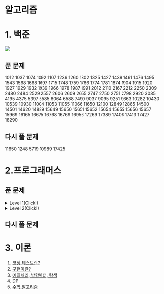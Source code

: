 # 알고리즘

# 1. 백준

<img src="http://mazassumnida.wtf/api/v2/generate_badge?boj=xvbc">

## 푼 문제

1012 1037 1074 1092 1107 1236 1260 1302 1325 1427 1439 1461 1476 1495 1543 1568 1668 1697 1715 1748 1759 1766 1774 1781 1874 1904 1915 1920 1927 1929 1932 1939 1966 1978 1987 1991 2012 2110 2167 2212 2250 2309 2480 2484 2529 2557 2606 2609 2655 2747 2750 2751 2798 2920 3085 4195 4375 5397 5585 6064 6588 7490 9037 9095 9251 9663 10282 10430 10539 10930 11004 11053 11055 11066 11650 12100 12849 12865 14500 14501 14620 14889 15649 15650 15651 15652 15654 15655 15656 15657 15969 16165 16675 16768 16769 16956 17269 17389 17406 17413 17427 18290

## 다시 풀 문제

11650 1248 5719 10989 17425

# 2.프로그래머스

## 푼 문제
<details>
<summary> Level 1(Click!)</summary>
 <div markdown="1">  

    [로또의 최고 순위와 최저 순위2021 Dev-Matching: 웹 백엔드 개발자(상반기) 
    **9139명 완료**](https://programmers.co.kr/learn/courses/30/lessons/77484)

    [키패드 누르기2020 카카오 인턴십 
    **12613명 완료**](https://programmers.co.kr/learn/courses/30/lessons/67256)

    [크레인 인형뽑기 게임2019 카카오 개발자 겨울 인턴십 
    **20903명 완료**](https://programmers.co.kr/learn/courses/30/lessons/64061)

    [음양 더하기월간 코드 챌린지 시즌2 
    **9787명 완료**](https://programmers.co.kr/learn/courses/30/lessons/76501)

    [내적월간 코드 챌린지 시즌1 
    **12818명 완료**](https://programmers.co.kr/learn/courses/30/lessons/70128)

    [소수 만들기Summer/Winter Coding(~2018) 
    **11269명 완료**](https://programmers.co.kr/learn/courses/30/lessons/12977)

    [완주하지 못한 선수해시 
    **50817명 완료**](https://programmers.co.kr/learn/courses/30/lessons/42576)

    [K번째수정렬 
    **46145명 완료**](https://programmers.co.kr/learn/courses/30/lessons/42748)

    [모의고사완전탐색 
    **35807명 완료**](https://programmers.co.kr/learn/courses/30/lessons/42840)

    [체육복탐욕법(Greedy) 
    **25648명 완료**](https://programmers.co.kr/learn/courses/30/lessons/42862)

    [폰켓몬찾아라 프로그래밍 마에스터 
    **11197명 완료**](https://programmers.co.kr/learn/courses/30/lessons/1845)

    [실패율2019 KAKAO BLIND RECRUITMENT 
    **14629명 완료**](https://programmers.co.kr/learn/courses/30/lessons/42889)

    [약수의 개수와 덧셈월간 코드 챌린지 시즌2 
    **5825명 완료**](https://programmers.co.kr/learn/courses/30/lessons/77884)

    [3진법 뒤집기월간 코드 챌린지 시즌1 
    **10370명 완료**](https://programmers.co.kr/learn/courses/30/lessons/68935)

    [예산Summer/Winter Coding(~2018) 
    **14606명 완료**](https://programmers.co.kr/learn/courses/30/lessons/12982)

    [두 개 뽑아서 더하기월간 코드 챌린지 시즌1 
    **19379명 완료**](https://programmers.co.kr/learn/courses/30/lessons/68644)

    [2016년연습문제 
    **25103명 완료**](https://programmers.co.kr/learn/courses/30/lessons/12901)

    [[1차] 비밀지도2018 KAKAO BLIND RECRUITMENT 
    **14006명 완료**](https://programmers.co.kr/learn/courses/30/lessons/17681)

    [가운데 글자 가져오기연습문제 
    **32898명 완료**](https://programmers.co.kr/learn/courses/30/lessons/12903)

    [같은 숫자는 싫어연습문제 
    **23916명 완료**](https://programmers.co.kr/learn/courses/30/lessons/12906)

    [나누어 떨어지는 숫자 배열연습문제 
    **23620명 완료**](https://programmers.co.kr/learn/courses/30/lessons/12910)

    [두 정수 사이의 합연습문제 
    **29540명 완료**](https://programmers.co.kr/learn/courses/30/lessons/12912)

    [문자열 내 마음대로 정렬하기연습문제 
    **16594명 완료**](https://programmers.co.kr/learn/courses/30/lessons/12915)

    [문자열 내 p와 y의 개수연습문제 
    **23314명 완료**](https://programmers.co.kr/learn/courses/30/lessons/12916)

    [문자열 내림차순으로 배치하기연습문제 
    **20744명 완료**](https://programmers.co.kr/learn/courses/30/lessons/12917)

    [문자열 다루기 기본연습문제 
    **23846명 완료**](https://programmers.co.kr/learn/courses/30/lessons/12918)

    [서울에서 김서방 찾기연습문제 
    **26615명 완료**](https://programmers.co.kr/learn/courses/30/lessons/12919)

    [수박수박수박수박수박수?연습문제 
    **28179명 완료**](https://programmers.co.kr/learn/courses/30/lessons/12922)

    [문자열을 정수로 바꾸기연습문제 
    **25768명 완료**](https://programmers.co.kr/learn/courses/30/lessons/12925)

    [시저 암호연습문제 
    **16462명 완료**](https://programmers.co.kr/learn/courses/30/lessons/12926)

    [약수의 합연습문제 
    **24018명 완료**](https://programmers.co.kr/learn/courses/30/lessons/12928)

    [자릿수 더하기연습문제 
    **19647명 완료**](https://programmers.co.kr/learn/courses/30/lessons/12931)

    [자연수 뒤집어 배열로 만들기연습문제 
    **17816명 완료**](https://programmers.co.kr/learn/courses/30/lessons/12932)

    [정수 내림차순으로 배치하기연습문제 
    **16246명 완료**](https://programmers.co.kr/learn/courses/30/lessons/12933)

    [정수 제곱근 판별연습문제 
    **17558명 완료**](https://programmers.co.kr/learn/courses/30/lessons/12934)

    [제일 작은 수 제거하기연습문제 
    **17300명 완료**](https://programmers.co.kr/learn/courses/30/lessons/12935)

    [짝수와 홀수연습문제 
    **26031명 완료**](https://programmers.co.kr/learn/courses/30/lessons/12937)

    [콜라츠 추측연습문제 
    **18319명 완료**](https://programmers.co.kr/learn/courses/30/lessons/12943)

    [평균 구하기연습문제 
    **26285명 완료**](https://programmers.co.kr/learn/courses/30/lessons/12944)

    [하샤드 수연습문제 
    **19089명 완료**](https://programmers.co.kr/learn/courses/30/lessons/12947)

    [핸드폰 번호 가리기연습문제 
    **21812명 완료**](https://programmers.co.kr/learn/courses/30/lessons/12948)

    [행렬의 덧셈연습문제 
    **17664명 완료**](https://programmers.co.kr/learn/courses/30/lessons/12950)

    [x만큼 간격이 있는 n개의 숫자연습문제 
    **18398명 완료**](https://programmers.co.kr/learn/courses/30/lessons/12954)

    [직사각형 별찍기연습문제 
    **19837명 완료**](https://programmers.co.kr/learn/courses/30/lessons/12969)
</div>
</details>
<details>
<summary> Level 2(Click!)</summary>
 <div markdown="1">  

    [문자열 압축2020 KAKAO BLIND RECRUITMENT** 
    **14640명 완료**](https://programmers.co.kr/learn/courses/30/lessons/60057)

    [오픈채팅방2019 KAKAO BLIND RECRUITMENT** 
    **13230명 완료**](https://programmers.co.kr/learn/courses/30/lessons/42888)

    [124 나라의 숫자연습문제** 
    **14805명 완료**](https://programmers.co.kr/learn/courses/30/lessons/12899)

    [기능개발스택/큐** 
    **27834명 완료**](https://programmers.co.kr/learn/courses/30/lessons/42586)

    [타겟 넘버깊이/너비 우선 탐색(DFS/BFS)** 
    **21889명 완료**](https://programmers.co.kr/learn/courses/30/lessons/43165)

    [메뉴 리뉴얼2021 KAKAO BLIND RECRUITMENT** 
    **5689명 완료**](https://programmers.co.kr/learn/courses/30/lessons/72411)

    [괄호 변환2020 KAKAO BLIND RECRUITMENT** 
    **9899명 완료**](https://programmers.co.kr/learn/courses/30/lessons/60058)
</div>
</details>

## 다시 풀 문제

# 3. 이론

1. [코딩 테스트란?](https://github.com/RyuJungSik/Algorithm/blob/master/%EC%9D%B4%EB%A1%A0/01%20%EC%BD%94%EB%94%A9%20%ED%85%8C%EC%8A%A4%ED%8A%B8%EB%9E%80.md)
2. [구현이란?](https://github.com/RyuJungSik/Algorithm/blob/master/%EC%9D%B4%EB%A1%A0/01%20%EC%BD%94%EB%94%A9%20%ED%85%8C%EC%8A%A4%ED%8A%B8%EB%9E%80.md)
3. [예외처리, 방향벡터, 탐색](https://github.com/RyuJungSik/Algorithm/blob/master/%EC%9D%B4%EB%A1%A0/03%20%EC%98%88%EC%99%B8%EC%B2%98%EB%A6%AC%2C%EB%B0%A9%ED%96%A5%EB%B2%A1%ED%84%B0%2C%ED%83%90%EC%83%89.md)
4. [DP](https://github.com/RyuJungSik/Algorithm/blob/master/%EC%9D%B4%EB%A1%A0/04%20%EB%8F%99%EC%A0%81%EA%B3%84%ED%9A%8D%EB%B2%95%EC%9D%B4%EB%9E%80.md)
5. [수학 알고리즘](https://github.com/RyuJungSik/Algorithm/blob/master/%EC%9D%B4%EB%A1%A0/05%20%EC%88%98%ED%95%99.md)
